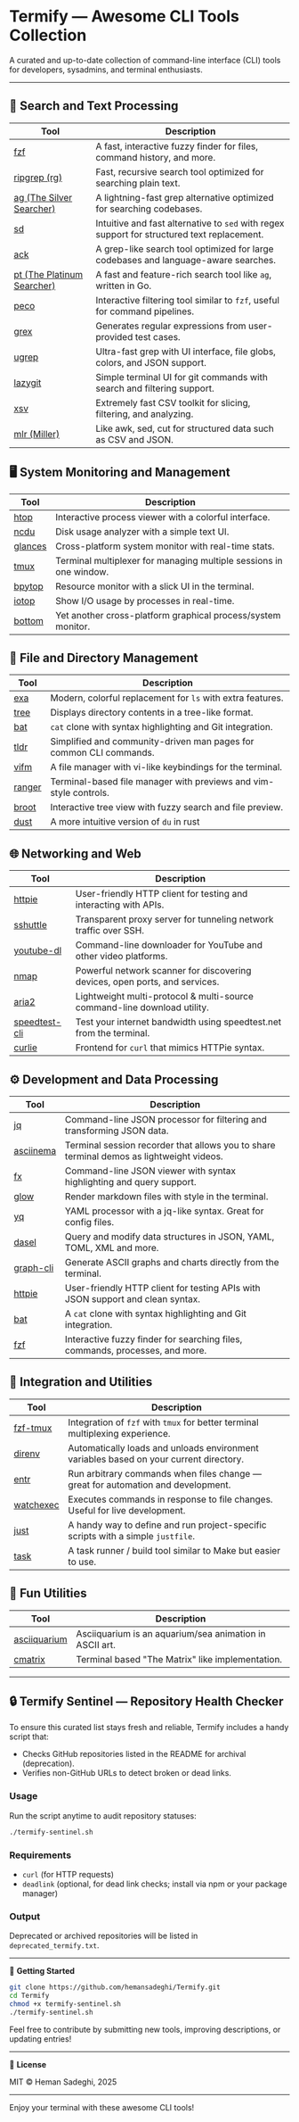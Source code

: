 
# Termify — Awesome CLI Tools Collection

A curated and up-to-date collection of command-line interface (CLI) tools for developers, sysadmins, and terminal enthusiasts.

---

## 🔎 Search and Text Processing

| Tool                                  | Description                                                        |
|-------------------------------------|------------------------------------------------------------------|
| [fzf](https://github.com/junegunn/fzf)           | A fast, interactive fuzzy finder for files, command history, and more.    |
| [ripgrep (rg)](https://github.com/BurntSushi/ripgrep) | Fast, recursive search tool optimized for searching plain text.  |
| [ag (The Silver Searcher)](https://github.com/ggreer/the_silver_searcher) | A lightning-fast grep alternative optimized for searching codebases. |
| [sd](https://github.com/chmln/sd) | Intuitive and fast alternative to `sed` with regex support for structured text replacement. |
| [ack](https://beyondgrep.com/) | A grep-like search tool optimized for large codebases and language-aware searches. |
| [pt (The Platinum Searcher)](https://github.com/monochromegane/the_platinum_searcher) | A fast and feature-rich search tool like `ag`, written in Go. |
| [peco](https://github.com/peco/peco) | Interactive filtering tool similar to `fzf`, useful for command pipelines. |
| [grex](https://github.com/pemistahl/grex) | Generates regular expressions from user-provided test cases. |
| [ugrep](https://github.com/Genivia/ugrep) | Ultra-fast grep with UI interface, file globs, colors, and JSON support. |
| [lazygit](https://github.com/jesseduffield/lazygit) | Simple terminal UI for git commands with search and filtering support. |
| [xsv](https://github.com/BurntSushi/xsv) | Extremely fast CSV toolkit for slicing, filtering, and analyzing. |
| [mlr (Miller)](https://github.com/johnkerl/miller) | Like awk, sed, cut for structured data such as CSV and JSON. |



## 🖥️ System Monitoring and Management

| Tool                                  | Description                                                       |
|-------------------------------------|-----------------------------------------------------------------|
| [htop](https://htop.dev/)                          | Interactive process viewer with a colorful interface.            |
| [ncdu](https://dev.yorhel.nl/ncdu)                 | Disk usage analyzer with a simple text UI.                        |
| [glances](https://github.com/nicolargo/glances)    | Cross-platform system monitor with real-time stats.              |
| [tmux](https://github.com/tmux/tmux)                | Terminal multiplexer for managing multiple sessions in one window.|
| [bpytop](https://github.com/aristocratos/bpytop)   | Resource monitor with a slick UI in the terminal.               |
| [iotop](https://linux.die.net/man/1/iotop)          | Show I/O usage by processes in real-time.                       |
| [bottom](https://github.com/ClementTsang/bottom)    | Yet another cross-platform graphical process/system monitor.    |

## 📂 File and Directory Management

| Tool                                  | Description                                                       |
|-------------------------------------|-----------------------------------------------------------------|
| [exa](https://the.exa.website/)                    | Modern, colorful replacement for `ls` with extra features.       |
| [tree](http://mama.indstate.edu/users/ice/tree/)   | Displays directory contents in a tree-like format.                |
| [bat](https://github.com/sharkdp/bat)              | `cat` clone with syntax highlighting and Git integration.         |
| [tldr](https://tldr.sh/)                            | Simplified and community-driven man pages for common CLI commands.|
| [vifm](https://github.com/vifm/vifm)                | A file manager with vi-like keybindings for the terminal.         |
| [ranger](https://github.com/ranger/ranger)          | Terminal-based file manager with previews and vim-style controls. |
| [broot](https://github.com/Canop/broot)             | Interactive tree view with fuzzy search and file preview.        |
| [dust](https://github.com/bootandy/dust)             | A more intuitive version of `du` in rust    |

## 🌐 Networking and Web

| Tool                                  | Description                                                       |
|-------------------------------------|-----------------------------------------------------------------|
| [httpie](https://httpie.io/)                       | User-friendly HTTP client for testing and interacting with APIs.|
| [sshuttle](https://github.com/sshuttle/sshuttle)  | Transparent proxy server for tunneling network traffic over SSH. |
| [youtube-dl](https://github.com/ytdl-org/youtube-dl) | Command-line downloader for YouTube and other video platforms.   |
| [nmap](https://nmap.org/)                           | Powerful network scanner for discovering devices, open ports, and services. |
| [aria2](https://github.com/aria2/aria2)             | Lightweight multi-protocol & multi-source command-line download utility. |
| [speedtest-cli](https://github.com/sivel/speedtest-cli) | Test your internet bandwidth using speedtest.net from the terminal. |
| [curlie](https://github.com/rs/curlie)              | Frontend for `curl` that mimics HTTPie syntax.                  |

## ⚙️ Development and Data Processing

| Tool                                      | Description                                                                 |
|-------------------------------------------|-----------------------------------------------------------------------------|
| [jq](https://stedolan.github.io/jq/)      | Command-line JSON processor for filtering and transforming JSON data.       |
| [asciinema](https://asciinema.org/)       | Terminal session recorder that allows you to share terminal demos as lightweight videos. |
| [fx](https://github.com/antonmedv/fx)     | Command-line JSON viewer with syntax highlighting and query support.        |
| [glow](https://github.com/charmbracelet/glow) | Render markdown files with style in the terminal.                          |
| [yq](https://github.com/mikefarah/yq)     | YAML processor with a jq-like syntax. Great for config files.              |
| [dasel](https://github.com/TomWright/dasel) | Query and modify data structures in JSON, YAML, TOML, XML and more.        |
| [graph-cli](https://github.com/marqeta/graph-cli) | Generate ASCII graphs and charts directly from the terminal.             |
| [httpie](https://httpie.io/)              | User-friendly HTTP client for testing APIs with JSON support and clean syntax. |
| [bat](https://github.com/sharkdp/bat)     | A `cat` clone with syntax highlighting and Git integration.                |
| [fzf](https://github.com/junegunn/fzf)    | Interactive fuzzy finder for searching files, commands, processes, and more. |

## 🔧 Integration and Utilities

| Tool                                  | Description                                                       |
|-------------------------------------|-----------------------------------------------------------------|
| [fzf-tmux](https://github.com/junegunn/fzf/wiki/Integration#tmux) | Integration of `fzf` with `tmux` for better terminal multiplexing experience.|
| [direnv](https://github.com/direnv/direnv)           | Automatically loads and unloads environment variables based on your current directory. |
| [entr](https://github.com/eradman/entr)              | Run arbitrary commands when files change — great for automation and development. |
| [watchexec](https://github.com/watchexec/watchexec)  | Executes commands in response to file changes. Useful for live development. |
| [just](https://github.com/casey/just)                | A handy way to define and run project-specific scripts with a simple `justfile`. |
| [task](https://github.com/go-task/task)              | A task runner / build tool similar to Make but easier to use.   |

## 👾 Fun Utilities 
| Tool                                  | Description                                                       |
|-------------------------------------|-----------------------------------------------------------------|
| [asciiquarium](https://github.com/cmatsuoka/asciiquarium) | Asciiquarium is an aquarium/sea animation in ASCII art.|
| [cmatrix](https://github.com/abishekvashok/cmatrix) | Terminal based "The Matrix" like implementation.|

---

## 🔒 Termify Sentinel — Repository Health Checker

To ensure this curated list stays fresh and reliable, Termify includes a handy script that:

- Checks GitHub repositories listed in the README for archival (deprecation).  
- Verifies non-GitHub URLs to detect broken or dead links.

### Usage

Run the script anytime to audit repository statuses:

```bash
./termify-sentinel.sh
```

### Requirements

- `curl` (for HTTP requests)  
- `deadlink` (optional, for dead link checks; install via npm or your package manager)  

### Output

Deprecated or archived repositories will be listed in `deprecated_termify.txt`.

---

🚀 **Getting Started**

```bash
git clone https://github.com/hemansadeghi/Termify.git
cd Termify
chmod +x termify-sentinel.sh
./termify-sentinel.sh
```

Feel free to contribute by submitting new tools, improving descriptions, or updating entries!

---

📄 **License**

MIT © Heman Sadeghi, 2025

---

Enjoy your terminal with these awesome CLI tools!
